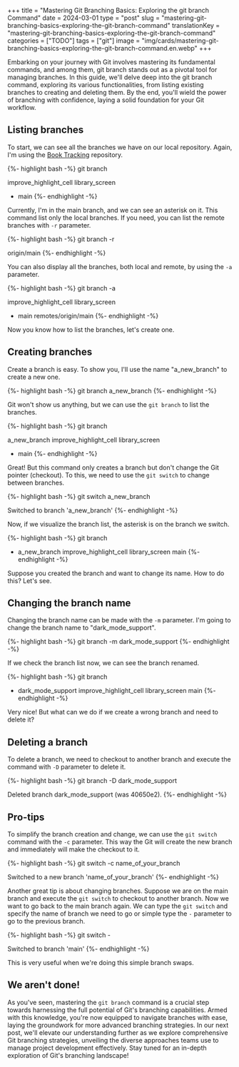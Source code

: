 +++
title = "Mastering Git Branching Basics: Exploring the git branch Command"
date = 2024-03-01
type = "post"
slug = "mastering-git-branching-basics-exploring-the-git-branch-command"
translationKey = "mastering-git-branching-basics-exploring-the-git-branch-command"
categories = ["TODO"]
tags = ["git"]
image = "img/cards/mastering-git-branching-basics-exploring-the-git-branch-command.en.webp"
+++

Embarking on your journey with Git involves mastering its fundamental commands, and among them, git branch stands out as a pivotal tool for managing branches. In this guide, we'll delve deep into the git branch command, exploring its various functionalities, from listing existing branches to creating and deleting them. By the end, you'll wield the power of branching with confidence, laying a solid foundation for your Git workflow.

## Listing branches
To start, we can see all the branches we have on our local repository. Again, I'm using the [Book Tracking][book_tracking_repository] repository.

{%- highlight bash -%}
git branch

  improve_highlight_cell
  library_screen
* main
{%- endhighlight -%}

Currently, I'm in the main branch, and we can see an asterisk on it. This command list only the local branches. If you need, you can list the remote branches with `-r` parameter.

{%- highlight bash -%}
git branch -r

  origin/main
{%- endhighlight -%}

You can also display all the branches, both local and remote, by using the `-a` parameter.

{%- highlight bash -%}
git branch -a

  improve_highlight_cell
  library_screen
* main
  remotes/origin/main
{%- endhighlight -%}

Now you know how to list the branches, let's create one.

## Creating branches
Create a branch is easy. To show you, I'll use the name "a_new_branch" to create a new one.

{%- highlight bash -%}
git branch a_new_branch
{%- endhighlight -%}

Git won't show us anything, but we can use the `git branch` to list the branches.

{%- highlight bash -%}
git branch

  a_new_branch
  improve_highlight_cell
  library_screen
* main
{%- endhighlight -%}

Great! But this command only creates a branch but don't change the Git pointer (checkout). To this, we need to use the `git switch` to change between branches.

{%- highlight bash -%}
git switch a_new_branch

Switched to branch 'a_new_branch'
{%- endhighlight -%}

Now, if we visualize the branch list, the asterisk is on the branch we switch.

{%- highlight bash -%}
git branch

* a_new_branch
  improve_highlight_cell
  library_screen
  main
{%- endhighlight -%}

Suppose you created the branch and want to change its name. How to do this? Let's see.

## Changing the branch name
Changing the branch name can be made with the `-m` parameter. I'm going to change the branch name to "dark_mode_support".

{%- highlight bash -%}
git branch -m dark_mode_support
{%- endhighlight -%}

If we check the branch list now, we can see the branch renamed.

{%- highlight bash -%}
git branch

* dark_mode_support
  improve_highlight_cell
  library_screen
  main
{%- endhighlight -%}

Very nice! But what can we do if we create a wrong branch and need to delete it? 

## Deleting a branch
To delete a branch, we need to checkout to another branch and execute the command with `-D` parameter to delete it. 

{%- highlight bash -%}
git branch -D dark_mode_support

Deleted branch dark_mode_support (was 40650e2).
{%- endhighlight -%}

## Pro-tips
To simplify the branch creation and change, we can use the `git switch` command with the `-c` parameter. This way the Git will create the new branch and immediately will make the checkout to it.

{%- highlight bash -%}
git switch -c name_of_your_branch

Switched to a new branch 'name_of_your_branch'
{%- endhighlight -%}

Another great tip is about changing branches. Suppose we are on the main branch and execute the `git switch` to checkout to another branch. Now we want to go back to the main branch again. We can type the `git switch` and specify the name of branch we need to go or simple type the `-` parameter to go to the previous branch.

{%- highlight bash -%}
git switch -

Switched to branch 'main'
{%- endhighlight -%}

This is very useful when we're doing this simple branch swaps.

## We aren't done!
As you've seen, mastering the `git branch` command is a crucial step towards harnessing the full potential of Git's branching capabilities. Armed with this knowledge, you're now equipped to navigate branches with ease, laying the groundwork for more advanced branching strategies. In our next post, we'll elevate our understanding further as we explore comprehensive Git branching strategies, unveiling the diverse approaches teams use to manage project development effectively. Stay tuned for an in-depth exploration of Git's branching landscape!

[book_tracking_repository]: https://github.com/ionixjunior/BookTracking/